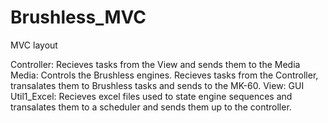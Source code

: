# Brushless_MVC
MVC layout 

Controller: Recieves tasks from the View and sends them to the Media
Media: Controls the Brushless engines. Recieves tasks from the Controller, transalates them to Brushless tasks and sends to the MK-60.
View: GUI 
Util1_Excel: Recieves excel files used to state engine sequences and transalates them to a scheduler and sends them up to the controller. 
